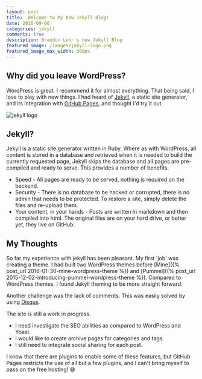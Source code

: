 ```yaml
---
layout: post
title:  Welcome to My New Jekyll Blog!
date: 2016-09-06
categories: jekyll
comments: true
description: Brandon Lehr's new Jekyll Blog
featured_image: /images/jekyll-logo.png
featured_image_max_width: 300px
---
```


## Why did you leave WordPress?

WordPress is great. I recommend it for almost everything. That being said, I love to play with new things. I had heard of [Jekyll](https://jekyllrb.com/), a static site generator, and its integration with [GitHub Pages](https://pages.github.com/), and thought I'd try it out.


<img src="{{ site.baseurl }}{{ page.featured_image }}" alt="jekyll logo" class="img-md img-center" style="max-width:200px;" />

## Jekyll?

Jekyll is a static site generator written in Ruby. Where as with WordPress, all content is stored in a database and retrieved when it is needed to build the currently requested page, Jekyll skips the database and all pages are pre-compiled and ready to serve. This provides a number of benefits. 

* Speed - All pages are ready to be served, nothing is required on the backend.
* Security - There is no database to be hacked or corrupted, there is no admin that needs to be protected. To restore a site, simply delete the files and re-upload them.
* Your content, in your hands - Posts are written in markdown and then compiled into html. The original files are on your hard drive, or better yet, they live on GitHub.

## My Thoughts

So far my experience with jekyll has been pleasant. My first 'job' was creating a theme. I had built two WordPress themes before [Mine]({% post_url 2016-01-30-mine-wordpress-theme %}) and [Pummel]({% post_url 2015-12-02-introducing-pummel-wordpress-theme %}). Compared to WordPress themes, I found Jekyll theming to be more straight forward. 

Another challenge was the lack of comments. This was easily solved by using [Disqus](https://disqus.com). 

The site is still a work in progress. 

* I need investigate the SEO abilities as compared to WordPress and Yoast. 
* I would like to create archive pages for categories and tags.
* I still need to integrate social sharing for each post.

I know that there are plugins to enable some of these features, but GitHub Pages restricts the use of all but a few plugins, and I can't bring myself to pass on the free hosting! :smile:

